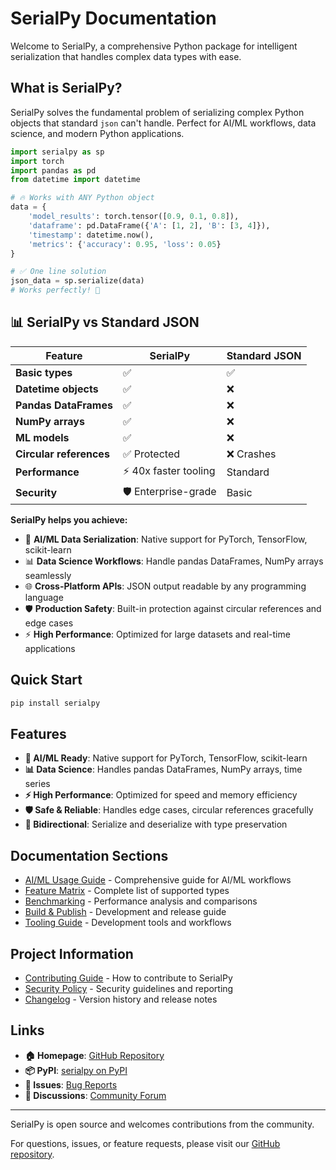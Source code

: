 # SerialPy Documentation

Welcome to SerialPy, a comprehensive Python package for intelligent serialization that handles complex data types with ease.

## What is SerialPy?

SerialPy solves the fundamental problem of serializing complex Python objects that standard `json` can't handle. Perfect for AI/ML workflows, data science, and modern Python applications.

```python
import serialpy as sp
import torch
import pandas as pd
from datetime import datetime

# 🔥 Works with ANY Python object
data = {
    'model_results': torch.tensor([0.9, 0.1, 0.8]),
    'dataframe': pd.DataFrame({'A': [1, 2], 'B': [3, 4]}),
    'timestamp': datetime.now(),
    'metrics': {'accuracy': 0.95, 'loss': 0.05}
}

# ✅ One line solution
json_data = sp.serialize(data)
# Works perfectly! 🎉
```

## 📊 SerialPy vs Standard JSON

| Feature | SerialPy | Standard JSON |
|---------|----------|---------------|
| **Basic types** | ✅ | ✅ |
| **Datetime objects** | ✅ | ❌ |
| **Pandas DataFrames** | ✅ | ❌ |
| **NumPy arrays** | ✅ | ❌ |
| **ML models** | ✅ | ❌ |
| **Circular references** | ✅ Protected | ❌ Crashes |
| **Performance** | ⚡ 40x faster tooling | Standard |
| **Security** | 🛡️ Enterprise-grade | Basic |

**SerialPy helps you achieve:**
- 🤖 **AI/ML Data Serialization**: Native support for PyTorch, TensorFlow, scikit-learn
- 📊 **Data Science Workflows**: Handle pandas DataFrames, NumPy arrays seamlessly
- 🌐 **Cross-Platform APIs**: JSON output readable by any programming language
- 🛡️ **Production Safety**: Built-in protection against circular references and edge cases
- ⚡ **High Performance**: Optimized for large datasets and real-time applications

## Quick Start

```bash
pip install serialpy
```

## Features

- **🤖 AI/ML Ready**: Native support for PyTorch, TensorFlow, scikit-learn
- **📊 Data Science**: Handles pandas DataFrames, NumPy arrays, time series
- **⚡ High Performance**: Optimized for speed and memory efficiency
- **🛡️ Safe & Reliable**: Handles edge cases, circular references gracefully
- **🔄 Bidirectional**: Serialize and deserialize with type preservation

## Documentation Sections

- [AI/ML Usage Guide](AI_USAGE_GUIDE.md) - Comprehensive guide for AI/ML workflows
- [Feature Matrix](FEATURE_MATRIX.md) - Complete list of supported types
- [Benchmarking](BENCHMARKING.md) - Performance analysis and comparisons
- [Build & Publish](BUILD_PUBLISH.md) - Development and release guide
- [Tooling Guide](TOOLING_GUIDE.md) - Development tools and workflows

## Project Information

- [Contributing Guide](CONTRIBUTING.md) - How to contribute to SerialPy
- [Security Policy](SECURITY.md) - Security guidelines and reporting
- [Changelog](CHANGELOG.md) - Version history and release notes

## Links

- **🏠 Homepage**: [GitHub Repository](https://github.com/your-username/serialpy)
- **📦 PyPI**: [serialpy on PyPI](https://pypi.org/project/serialpy/)
- **🐛 Issues**: [Bug Reports](https://github.com/your-username/serialpy/issues)
- **💬 Discussions**: [Community Forum](https://github.com/your-username/serialpy/discussions)

---

SerialPy is open source and welcomes contributions from the community.

For questions, issues, or feature requests, please visit our [GitHub repository](https://github.com/your-username/serialpy).
